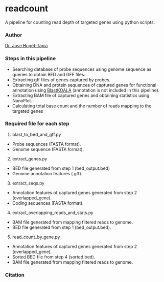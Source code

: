 # readcount

A pipeline for counting read depth of targeted genes using python scripts.

### Author
[Dr. Jose Huget-Tapia](https://github.com/joscarhuguet)

### Steps in this pipeline

-  Searching database of probe sequences using genome sequence as queries to obtain BED and GFF files. 
- Extracting gff files of genes captured by probes.
- Obtaining DNA and protein sequences of captured genes for functional annotation using [BlastKOALA](https://www.kegg.jp/blastkoala/) (annotation is not included in this pipeline).
- Extracting BAM file of captured genes and obtaining statistics using NanoPlot.
- Calculating total base count and the number of reads mapping to the targeted genes

### Required file for each step
1. blast_to_bed_and_gff.py
- Probe sequences (FASTA format).
- Genome sequence (FASTA format).
2. extract_genes.py
- BED file generated from step 1 (bed_output.bed)
- Genome annotation features (.gff).
3. extract_seqs.py
- Annotation features of captured genes generated from step 2 (overlapped_gene).
- Coding sequences (FASTA format).
4. extract_overlapping_reads_and_stats.py
- BAM file generated from mapping filtered reads to genome.
- BED file generated from step 1 (bed_output.bed).
5. read_count_by_gene.py
- Annotation features of captured genes generated from step 2 (overlapped_gene).
- Sorted BED file from step 4 (sorted.bed).
- BAM file generated from mapping filtered reads to genome.

### Citation
